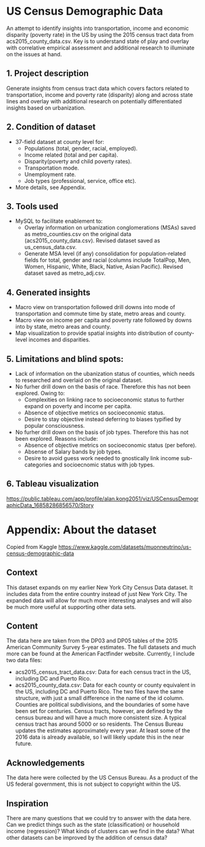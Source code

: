 # US Census Demographic Data
An attempt to identify insights into transportation, income and economic disparity (poverty rate) in the US by using the 2015 census tract data from acs2015_county_data.csv. 
Key is to understand state of play and overlay with correlative empirical assessment and additional research to illuminate on the issues at hand.

## 1. Project description
Generate insights from census tract data which covers factors related to transportation, income and poverty rate (disparity) along and across state lines and overlay with additional research on potentially differentiated insights based on urbanization.

## 2. Condition of dataset
* 37-field dataset at county level for:
  * Populations (total, gender, racial, employed). 
  * Income related (total and per capita).
  * Disparity(poverty and child poverty rates).
  * Transportation mode.
  * Unemployment rate.
  * Job types (professional, service, office etc).
* More details, see Appendix.

## 3. Tools used
* MySQL to facilitate enablement to:
  * Overlay information on urbanization conglomerations (MSAs) saved as metro_counties.csv on the original data (acs2015_county_data.csv). Revised dataset saved as us_census_data.csv.
  * Generate MSA level (if any) consolidation for population-related fields for total, gender and racial (columns include TotalPop, Men, Women, Hispanic, White, Black, Native, Asian	Pacific). Revised dataset saved as metro_adj.csv.

## 4. Generated insights
* Macro view on transportation followed drill downs into mode of transportation and commute time by state, metro areas and county.  
* Macro view on income per capita and poverty rate followed by downs into by state, metro areas and county.
* Map visualization to provide spatial insights into distribution of county-level incomes and disparities.

## 5. Limitations and blind spots:
* Lack of information on the ubanization status of counties, which needs to researched and overlaid on the original dataset.
* No furher drill down on the basis of race. Therefore this has not been explored. Owing to:
  * Complexities on linking race to socioeconomic status to further expand on poverty and income per capita.
  * Absence of objective metrics on socioeconomic status.
  * Desire to stay objective instead deferring to biases typified by popular consciousness. 
* No furher drill down on the basis of job types. Therefore this has not been explored. Reasons include:
  * Absence of objective metrics on socioeconomic status (per before).
  * Absense of Salary bands by job types. 
  * Desire to avoid guess work needed to gnostically link income sub-categories and socioecnomic status with job types.
  
## 6. Tableau visualization
https://public.tableau.com/app/profile/alan.kong2051/viz/USCensusDemographicData_16858286856570/Story

# Appendix: About the dataset
Copied from Kaggle https://www.kaggle.com/datasets/muonneutrino/us-census-demographic-data
## Context
This dataset expands on my earlier New York City Census Data dataset. It includes data from the entire country instead of just New York City. 
The expanded data will allow for much more interesting analyses and will also be much more useful at supporting other data sets.

## Content
The data here are taken from the DP03 and DP05 tables of the 2015 American Community Survey 5-year estimates. The full datasets and much more can be found at the American Factfinder website. Currently, I include two data files:
* acs2015_census_tract_data.csv: Data for each census tract in the US, including DC and Puerto Rico.
* acs2015_county_data.csv: Data for each county or county equivalent in the US, including DC and Puerto Rico.
The two files have the same structure, with just a small difference in the name of the id column. Counties are political subdivisions, and the boundaries of some have been set for centuries. Census tracts, however, are defined by the census bureau and will have a much more consistent size. A typical census tract has around 5000 or so residents. 
The Census Bureau updates the estimates approximately every year. At least some of the 2016 data is already available, so I will likely update this in the near future.

## Acknowledgements
The data here were collected by the US Census Bureau. As a product of the US federal government, this is not subject to copyright within the US.

## Inspiration
There are many questions that we could try to answer with the data here. Can we predict things such as the state (classification) or household income (regression)? What kinds of clusters can we find in the data? What other datasets can be improved by the addition of census data?
